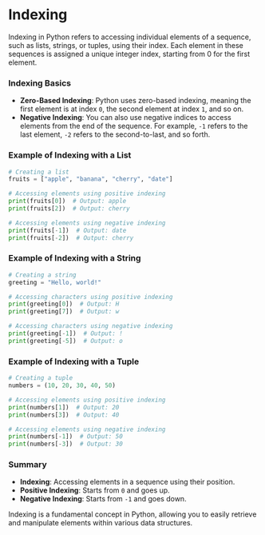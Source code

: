 # Indexing
Indexing in Python refers to accessing individual elements of a sequence, such as lists, strings, or tuples, using their index. Each element in these sequences is assigned a unique integer index, starting from 0 for the first element.

### Indexing Basics

- **Zero-Based Indexing**: Python uses zero-based indexing, meaning the first element is at index `0`, the second element at index `1`, and so on.
- **Negative Indexing**: You can also use negative indices to access elements from the end of the sequence. For example, `-1` refers to the last element, `-2` refers to the second-to-last, and so forth.

### Example of Indexing with a List

```python
# Creating a list
fruits = ["apple", "banana", "cherry", "date"]

# Accessing elements using positive indexing
print(fruits[0])  # Output: apple
print(fruits[2])  # Output: cherry

# Accessing elements using negative indexing
print(fruits[-1])  # Output: date
print(fruits[-2])  # Output: cherry
```

### Example of Indexing with a String

```python
# Creating a string
greeting = "Hello, world!"

# Accessing characters using positive indexing
print(greeting[0])  # Output: H
print(greeting[7])  # Output: w

# Accessing characters using negative indexing
print(greeting[-1])  # Output: !
print(greeting[-5])  # Output: o
```

### Example of Indexing with a Tuple

```python
# Creating a tuple
numbers = (10, 20, 30, 40, 50)

# Accessing elements using positive indexing
print(numbers[1])  # Output: 20
print(numbers[3])  # Output: 40

# Accessing elements using negative indexing
print(numbers[-1])  # Output: 50
print(numbers[-3])  # Output: 30
```

### Summary

- **Indexing**: Accessing elements in a sequence using their position.
- **Positive Indexing**: Starts from `0` and goes up.
- **Negative Indexing**: Starts from `-1` and goes down.

Indexing is a fundamental concept in Python, allowing you to easily retrieve and manipulate elements within various data structures. 